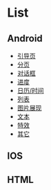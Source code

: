 # List

## Android
 * [引导页](./引导页.md)
 * [分页]()
 * [对话框]()
 * [进度]()
 * [日历/时间]()
 * [列表]()
 * [图片展现]()
 * [文本]()
 * [特效]()
 * [其它]()

## IOS

## HTML